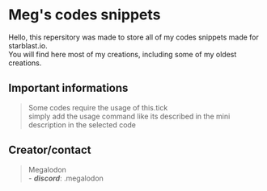 # Meg's codes snippets

Hello, this repersitory was made to store all of my codes snippets made for starblast.io.<br>
You will find here most of my creations, including some of my oldest creations.<br>

## Important informations

> Some codes require the usage of this.tick<br>
> simply add the usage command like its described in the mini description in the selected code

## Creator/contact
> Megalodon<br>  - _**discord**_: .megalodon
